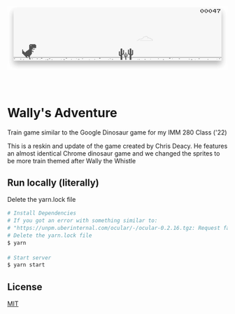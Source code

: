<h1 align="center">
  <br>
  <a href="https://chrisdothtml.github.io/chrome-dino" target="_blank"><img width="636" src="assets/preview.png" alt="chrome-dino"></a>
  <br>
  <br>
</h1>

# Wally's Adventure
Train game similar to the Google Dinosaur game for my IMM 280 Class ('22)

This is a reskin and update of the game created by Chris Deacy.
He features an almost identical Chrome dinosaur game and we changed the sprites to be more
train themed after Wally the Whistle

## Run locally (literally)

Delete the yarn.lock file

```bash
# Install Dependencies
# If you got an error with something similar to: 
# "https://unpm.uberinternal.com/ocular/-/ocular-0.2.16.tgz: Request failed \"401 Unauthorized\"".
# Delete the yarn.lock file
$ yarn

# Start server
$ yarn start
```


## License

[MIT](license)
